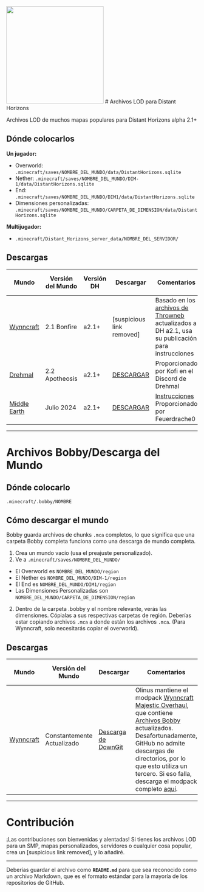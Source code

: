 <img src="https://gitlab.com/distant-horizons-team/distant-horizons-core/-/raw/main/_Misc%20Files/logo%20files/new/SVG/Distant-Horizons-M.svg" height="256px">
# Archivos LOD para Distant Horizons

Archivos LOD de muchos mapas populares para Distant Horizons alpha 2.1+

## Dónde colocarlos

**Un jugador:**

  - Overworld: `.minecraft/saves/NOMBRE_DEL_MUNDO/data/DistantHorizons.sqlite`
  - Nether: `.minecraft/saves/NOMBRE_DEL_MUNDO/DIM-1/data/DistantHorizons.sqlite`
  - End: `.minecraft/saves/NOMBRE_DEL_MUNDO/DIM1/data/DistantHorizons.sqlite`
  - Dimensiones personalizadas: `.minecraft/saves/NOMBRE_DEL_MUNDO/CARPETA_DE_DIMENSION/data/DistantHorizons.sqlite`

**Multijugador:**

  - `.minecraft/Distant_Horizons_server_data/NOMBRE_DEL_SERVIDOR/`

## Descargas

| Mundo | Versión del Mundo | Versión DH | Descargar | Comentarios | Versión de Descarga |
| --- | --- | --- | --- | --- | --- |
| [Wynncraft](https://wynncraft.com/) | 2.1 Bonfire | a2.1+ | [suspicious link removed] | Basado en los [archivos de Throwneb](https://forums.wynncraft.com/threads/distant-horizons-v2-lod-files-for-wynncraft-map.315647/) actualizados a DH a2.1, usa su publicación para instrucciones | wynn1.2
| [Drehmal](https://www.drehmal.net/) | 2.2 Apotheosis | a2.1+ | [DESCARGAR](https://drive.usercontent.google.com/download?id=1Sb9k6IC0z-qu6gNy28mX8cEyvjd_ovQr&export=download&authuser=0) | Proporcionado por Kofi en el Discord de Drehmal | external
| [Middle Earth](https://www.mcmiddleearth.com/) | Julio 2024 | a2.1+ | [DESCARGAR](https://www.mcmiddleearth.com/community/resources/distant-horizons-base.170/download) | [Instrucciones](https://www.mcmiddleearth.com/community/resources/distant-horizons-lods.171/) Proporcionado por Feuerdrache0 | external

-----

# Archivos Bobby/Descarga del Mundo

## Dónde colocarlo

`.minecraft/.bobby/NOMBRE`

## Cómo descargar el mundo

Bobby guarda archivos de chunks `.mca` completos, lo que significa que una carpeta Bobby completa funciona como una descarga de mundo completa.

1.  Crea un mundo vacío (usa el preajuste personalizado).
2.  Ve a `.minecraft/saves/NOMBRE_DEL_MUNDO/`

<!-- end list -->

  - El Overworld es `NOMBRE_DEL_MUNDO/region`
  - El Nether es `NOMBRE_DEL_MUNDO/DIM-1/region`
  - El End es `NOMBRE_DEL_MUNDO/DIM1/region`
  - Las Dimensiones Personalizadas son `NOMBRE_DEL_MUNDO/CARPETA_DE_DIMENSION/region`

<!-- end list -->

2.  Dentro de la carpeta .bobby y el nombre relevante, verás las dimensiones. Cópialas a sus respectivas carpetas de región.
    Deberías estar copiando archivos `.mca` a donde están los archivos `.mca`. (Para Wynncraft, solo necesitarás copiar el overworld).

## Descargas

| Mundo | Versión del Mundo | Descargar | Comentarios | Versión de Descarga |
| --- | --- | --- | --- | --- |
| [Wynncraft](https://wynncraft.com/) | Constantemente Actualizado | [Descarga de DownGit](https://downgit.github.io/#/home?url=https://github.com/Wynncraft-Overhaul/majestic-overhaul/tree/immersive/.bobby/play.wynncraft.com/0/minecraft) | Olinus mantiene el modpack [Wynncraft Majestic Overhaul](https://github.com/Wynncraft-Overhaul/majestic-overhaul), que contiene [Archivos Bobby](https://github.com/Wynncraft-Overhaul/majestic-overhaul/tree/immersive/.bobby/play.wynncraft.com/0/minecraft) actualizados. Desafortunadamente, GitHub no admite descargas de directorios, por lo que esto utiliza un tercero. Si eso falla, descarga el modpack completo [aquí](https://github.com/Wynncraft-Overhaul/majestic-overhaul/archive/refs/heads/immersive.zip). | external

-----

# Contribución

¡Las contribuciones son bienvenidas y alentadas\! Si tienes los archivos LOD para un SMP, mapas personalizados, servidores o cualquier cosa popular, crea un [suspicious link removed], y lo añadiré.

-----

Deberías guardar el archivo como **`README.md`** para que sea reconocido como un archivo Markdown, que es el formato estándar para la mayoría de los repositorios de GitHub.
